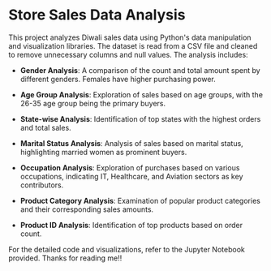 # Store Sales Data Analysis

This project analyzes Diwali sales data using Python's data manipulation and visualization libraries. The dataset is read from a CSV file and cleaned to remove unnecessary columns and null values. The analysis includes:

- **Gender Analysis**: A comparison of the count and total amount spent by different genders. Females have higher purchasing power.

- **Age Group Analysis**: Exploration of sales based on age groups, with the 26-35 age group being the primary buyers.

- **State-wise Analysis**: Identification of top states with the highest orders and total sales.

- **Marital Status Analysis**: Analysis of sales based on marital status, highlighting married women as prominent buyers.

- **Occupation Analysis**: Exploration of purchases based on various occupations, indicating IT, Healthcare, and Aviation sectors as key contributors.

- **Product Category Analysis**: Examination of popular product categories and their corresponding sales amounts.

- **Product ID Analysis**: Identification of top products based on order count.


For the detailed code and visualizations, refer to the Jupyter Notebook provided.
Thanks for reading me!!
